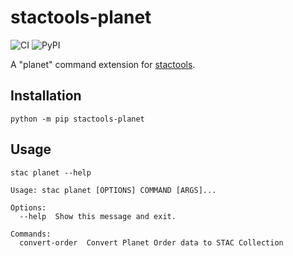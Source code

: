 # stactools-planet

![CI](https://github.com/stactools-packages/planet/actions/workflows/continuous-integration.yml/badge.svg?branch=main)
![PyPI](https://img.shields.io/pypi/v/stactools-planet)

A "planet" command extension for [stactools](https://github.com/stac-utils/stactools).

## Installation

```
python -m pip stactools-planet
```

## Usage

```
stac planet --help
```

```
Usage: stac planet [OPTIONS] COMMAND [ARGS]...

Options:
  --help  Show this message and exit.

Commands:
  convert-order  Convert Planet Order data to STAC Collection
```
